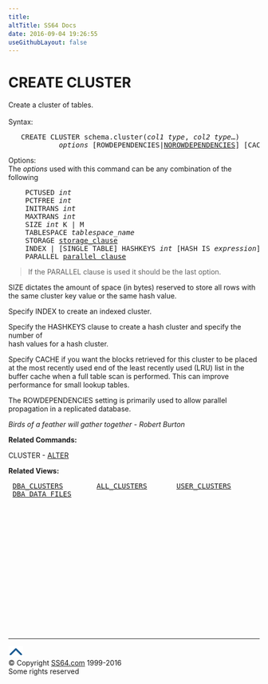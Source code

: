 ```yaml
---
title:
altTitle: SS64 Docs
date: 2016-09-04 19:26:55
useGithubLayout: false
---
```

<!-- #BeginLibraryItem "/Library/head_ora.lbi" --><!-- #EndLibraryItem --><h1>CREATE CLUSTER</h1> 
<p>Create a cluster of tables. <br>
  <br>
  Syntax:</p>
<pre>   CREATE CLUSTER schema.cluster(<i>col1 type</i>, <i>col2 type</i>…)
            <i>options</i> [ROWDEPENDENCIES|<u>NOROWDEPENDENCIES</u>] [CACHE|<u>NOCACHE</u>] ;</pre>
<p> Options: <br>
  The <i>options</i> used with this command can be any 
  combination of the following</p>
<pre>    PCTUSED <i>int</i>
    PCTFREE <i>int</i>
    INITRANS <i>int</i>
    MAXTRANS <i>int</i>
    SIZE <i>int</i> K | M
    TABLESPACE <i>tablespace_name</i>
    STORAGE <a href="clause_storage.html">storage_clause</a>
    INDEX | [SINGLE TABLE] HASHKEYS <i>int</i> [HASH IS <i>expression</i>]
    PARALLEL <a href="clause_parallel.html">parallel_clause</a> </pre>
<blockquote>
<p>If the PARALLEL clause is used it should be the last option.</p>
</blockquote>
<p>SIZE dictates the amount of space (in bytes) reserved to store all rows with the same cluster
key value or the same hash value.</p>
<p>Specify INDEX to create an indexed cluster.</p>
<p>Specify the HASHKEYS clause to create a hash cluster and specify the number of<br>
hash values for a hash cluster.</p>
<p>Specify CACHE if you want the blocks retrieved for this cluster to be placed at the most recently used end of the least recently used (LRU) list in the buffer cache when a full table scan is performed.
This can improve performance for small lookup tables.</p>
<p> The ROWDEPENDENCIES setting is  primarily used to allow
    parallel propagation in a replicated database.</p>
<p><i>Birds of a feather will gather together
- Robert Burton</i></p>
<p><b>Related Commands:</b></p>
<p>CLUSTER - <a href="cluster_a.html">ALTER</a></p>
<p><b>Related Views:</b></p>
<pre> <a href="../orad/DBA_CLUSTERS.html">DBA_CLUSTERS</a>        <a href="../orad/ALL_CLUSTERS.html">ALL_CLUSTERS</a>       <a href="../orad/USER_CLUSTERS.html">USER_CLUSTERS</a> 
 <a href="../orad/DBA_DATA_FILES.html">DBA_DATA_FILES</a></pre><!-- #BeginLibraryItem "/Library/foot_ora.lbi" --><p>
<!-- oracle-footer -->
<ins class="adsbygoogle" style="display:inline-block;width:300px;height:250px" data-ad-client="ca-pub-6140977852749469" data-ad-slot="4275490898"></ins>
<script>
(adsbygoogle = window.adsbygoogle || []).push({});
</script></p>
<hr>
<div id="bl" class="footer"><a href="cluster_c.html#"><img src="../images/top.png" width="30" height="22" alt="Back to the Top"></a></div>
<div id="br" class="footer, tagline">© Copyright <a href="http://ss64.com/">SS64.com</a> 1999-2016<br>
Some rights reserved</div><!-- #EndLibraryItem -->

